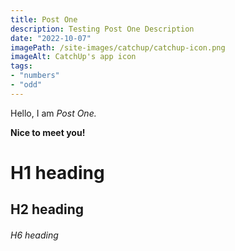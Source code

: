 ```yaml
---
title: Post One
description: Testing Post One Description
date: "2022-10-07"
imagePath: /site-images/catchup/catchup-icon.png
imageAlt: CatchUp's app icon
tags:
- "numbers"
- "odd"
---
```


Hello, I am _Post One._

**Nice to meet you!**

# H1 heading

## H2 heading

###### H6 heading